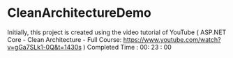 # CleanArchitectureDemo
Initially, this project is created using the video tutorial
of YouTube ( ASP.NET Core - Clean Architecture - Full Course: https://www.youtube.com/watch?v=gGa7SLk1-0Q&t=1430s )
Completed Time : 00: 23 : 00
